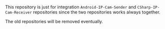 This repository is just for integration `Android-IP-Cam-Sender` and `CSharp-IP-Cam-Receiver` repositories since the two repositories works always together.

The old repositories will be removed eventually.

